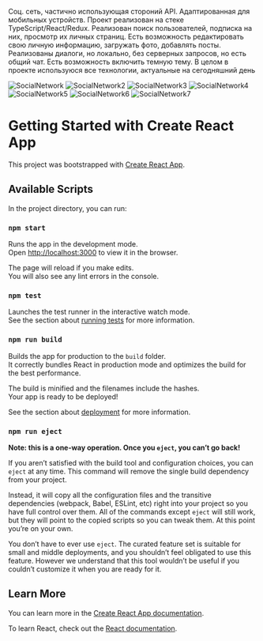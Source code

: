 Соц. сеть, частично использующая стороний API. Адаптированная для мобильных устройств. Проект реализован на стеке TypeScript/React/Redux. Реализован поиск пользователей, подписка на них, просмотр их личных страниц. Есть возможность редактировать свою личную информацию, загружать фото, добавлять посты. Реализованы диалоги, но локально, без серверных запросов, но есть общий чат. Есть возможность включить темную тему. В целом в проекте используюся все технологии, актуальные на сегодняшний день

![SocialNetwork](https://user-images.githubusercontent.com/35895156/164775908-fc58db80-e5c4-4f82-93dc-6ea6083f35fa.png)
![SocialNetwork2](https://user-images.githubusercontent.com/35895156/164775935-3e130c71-2343-4222-b294-6f4e465a4b32.png)
![SocialNetwork3](https://user-images.githubusercontent.com/35895156/164775951-41dd0a6d-ec6f-43e2-bf5b-3cbae4a4abe4.png)
![SocialNetwork4](https://user-images.githubusercontent.com/35895156/164775972-36830b9c-4ef4-465b-bde2-87f9dad4ee29.png)
![SocialNetwork5](https://user-images.githubusercontent.com/35895156/164775986-5e607e61-2f8c-4ca6-a109-05a863bc3de5.png)
![SocialNetwork6](https://user-images.githubusercontent.com/35895156/164776015-cff55d28-2e20-4801-b74f-3653adeaa30e.png)
![SocialNetwork7](https://user-images.githubusercontent.com/35895156/164776025-e53e1906-d098-4496-be0a-fceca882a412.png)





# Getting Started with Create React App

This project was bootstrapped with [Create React App](https://github.com/facebook/create-react-app).

## Available Scripts

In the project directory, you can run:

### `npm start`

Runs the app in the development mode.\
Open [http://localhost:3000](http://localhost:3000) to view it in the browser.

The page will reload if you make edits.\
You will also see any lint errors in the console.

### `npm test`

Launches the test runner in the interactive watch mode.\
See the section about [running tests](https://facebook.github.io/create-react-app/docs/running-tests) for more information.

### `npm run build`

Builds the app for production to the `build` folder.\
It correctly bundles React in production mode and optimizes the build for the best performance.

The build is minified and the filenames include the hashes.\
Your app is ready to be deployed!

See the section about [deployment](https://facebook.github.io/create-react-app/docs/deployment) for more information.

### `npm run eject`

**Note: this is a one-way operation. Once you `eject`, you can’t go back!**

If you aren’t satisfied with the build tool and configuration choices, you can `eject` at any time. This command will remove the single build dependency from your project.

Instead, it will copy all the configuration files and the transitive dependencies (webpack, Babel, ESLint, etc) right into your project so you have full control over them. All of the commands except `eject` will still work, but they will point to the copied scripts so you can tweak them. At this point you’re on your own.

You don’t have to ever use `eject`. The curated feature set is suitable for small and middle deployments, and you shouldn’t feel obligated to use this feature. However we understand that this tool wouldn’t be useful if you couldn’t customize it when you are ready for it.

## Learn More

You can learn more in the [Create React App documentation](https://facebook.github.io/create-react-app/docs/getting-started).

To learn React, check out the [React documentation](https://reactjs.org/).
